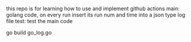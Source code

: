 this repo is for learning how to use and implement github actions
main: golang code, on every run insert its run num and time into a json type log file
test: test the main code

go build go_log.go 